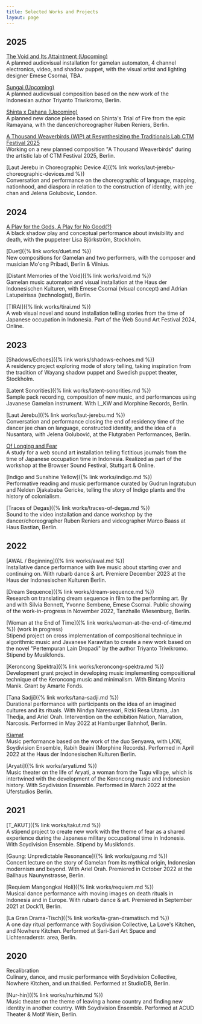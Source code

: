 ```yaml
---
title: Selected Works and Projects 
layout: page 
---
```


## 2025

[The Void and Its Attaintment (Upcoming)]()<br> A planned audiovisual
installation for gamelan automaton, 4 channel electronics, video, and shadow
puppet, with the visual artist and lighting designer Emese Csornai, TBA.

[Sungai (Upcoming)]()<br> A planned audiovisual composition based on the new
work of the Indonesian author Triyanto Triwikromo, Berlin.

[Shinta x Dahana (Upcoming)]()<br> A planned new dance piece based on Shinta's
Trial of Fire from the epic Ramayana, with the dancer/choreographer Ruben
Reniers, Berlin.

[A Thousand Weaverbirds (WIP) at Resynthesizing the Traditionals Lab CTM
Festival 2025]()<br> Working on a new planned composition "A Thousand
Weaverbirds" during the artistic lab of CTM Festival 2025, Berlin.

[Laut Jerebu in Choreographic Device 4]({% link
works/laut-jerebu-choreographic-devices.md %})<br> Conversation and performance
on the choreographic of language, mapping, nationhood, and diaspora in relation
to the construction of identity, with jee chan and Jelena Golubovic, London.


## 2024

[A Play for the Gods, A Play for No Good(?)]()<br> A black shadow play and
conceptual performance about invisibility and death, with the puppeteer Lisa
Björkström, Stockholm.

[Duet]({% link works/duet.md %})<br> New compositions for Gamelan and two
performers, with the composer and musician Mo'ong Pribadi, Berlin & Vilnius.

[Distant Memories of the Void]({% link works/void.md %})<br> Gamelan music
automaton and visual installation at the Haus der Indonesischen Kulturen, with
Emese Csornai (visual concept) and Adrian Latupeirissa (technologist), Berlin.

[TIRAI]({% link works/tirai.md %})<br> A web visual novel and sound
installation telling stories from the time of Japanese occupation in Indonesia.
Part of the Web Sound Art Festival 2024, Online.

## 2023

[Shadows/Echoes]({% link works/shadows-echoes.md %})<br> A residency project
exploring mode of story telling, taking inspiration from the tradition of
Wayang shadow puppet and Swedish puppet theater, Stockholm. 

[Latent Sonorities]({% link works/latent-sonorities.md %})<br> Sample pack
recording, composition of new music, and performances using Javanese Gamelan
instrument. With L_KW and Morphine Records, Berlin.

[Laut Jerebu]({% link works/laut-jerebu.md %})<br> Conversation and performance
closing the end of residency time of the dancer jee chan on language,
constructed identity, and the idea of a Nusantara, with Jelena Golubović, at
the Flutgraben Performances, Berlin.

[Of Longing and Fear]()<br> A study for a web sound art installation telling
fictitious journals from the time of Japanese occupation time in Indonesia.
Realized as part of the workshop at the Browser Sound Festival, Stuttgart &
Online.

[Indigo and Sunshine Yellow]({% link works/indigo.md %})<br> Performative
reading and music performance curated by Gudrun Ingratubun and Nelden Djakababa
Gericke, telling the story of Indigo plants and the history of colonialism.

[Traces of Degas]({% link works/traces-of-degas.md %})<br> Sound to the video
installation and dance workshop by the dancer/choreographer Ruben Reniers and
videographer Marco Baass at Haus Bastian, Berlin.

## 2022

[AWAL / Beginning]({% link works/awal.md %})<br> Installative dance performance
with live music about starting over and continuing on. With rubarb dance & art.
Premiere December 2023 at the Haus der Indonesischen Kulturen Berlin.

[Dream Sequence]({% link works/dream-sequence.md %})<br> Research on
translating dream sequence in film to the performing art. By and with Silvia
Bennett, Yvonne Sembene, Emese Csornai. Public showing of the work-in-progress
in November 2022, Tanzhalle Wiesenburg, Berlin.

[Woman at the End of Time]({% link works/woman-at-the-end-of-time.md %}) (work
in progress)<br> Stipend project on cross implementation of compositional
technique in algorithmic music and Javanese Karawitan to create a new work
based on the novel "Pertempuran Lain Dropadi" by the author Triyanto
Triwikromo. Stipend by Musikfonds.

[Keroncong Spektra]({% link works/keroncong-spektra.md %})<br> Development
grant project in developing music implementing compositional technique of the
Keroncong music and minimalism. With Bintang Manira Manik. Grant by Amarte
Fonds.

[Tana Sadji]({% link works/tana-sadji.md %})<br> Durational performance with
participants on the idea of an imagined cultures and its rituals. With Nindya
Nareswari, Rizki Resa Utama, Jan Thedja, and Ariel Orah. Intervention on the
exhibition Nation, Narration, Narcosis. Performed in May 2022 at Hamburger
Bahnhof, Berlin.

[Kiamat]()<br> Music performance based on the work of the duo Senyawa, with
LKW, Soydivision Ensemble, Rabih Beaini (Morphine Records). Performed in April
2022 at the Haus der Indonesischen Kulturen Berlin.

[Aryati]({% link works/aryati.md %})<br> Music theater on the life of Aryati, a
woman from the Tugu village, which is intertwined with the development of the
Keroncong music and Indonesian history. With Soydivision Ensemble. Performed in
March 2022 at the Uferstudios Berlin.

## 2021

[T_AKUT]({% link works/takut.md %})<br> A stipend project to create new work
with the theme of fear as a shared experience during the Japanese military
occupational time in Indonesia. With Soydivision Ensemble. Stipend by
Musikfonds.

[Gaung: Unpredictable Resonance]({% link works/gaung.md %})<br> Concert lecture
on the story of Gamelan from its mythical origin, Indonesian modernism and
beyond. With Ariel Orah. Premiered in October 2022 at the Ballhaus
Naunynstrasse, Berlin.

[Requiem Mangongkal Holi]({% link works/requiem.md %})<br> Musical dance
performance with moving images on death rituals in Indonesia and in Europe.
With rubarb dance & art. Premiered in September 2021 at Dock11, Berlin.

[La Gran Drama-Tisch]({% link works/la-gran-dramatisch.md %})<br> A one day
ritual performance with Soydivision Collective, La Love's Kitchen, and Nowhere
Kitchen. Performed at Sari-Sari Art Space and Lichtenraderstr. area, Berlin.

## 2020

Recalibration<br> Culinary, dance, and music performance with Soydivision
Collective, Nowhere Kitchen, and un.thai.tled. Performed at StudioDB, Berlin.

[Nur-hin]({% link works/nurhin.md %})<br> Music theater on the theme of leaving
a home country and finding new identity in another country. With Soydivision
Ensemble. Performed at ACUD Theater & Motif Wein, Berlin.

